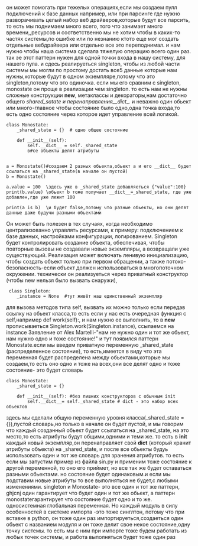 он может помогать при тежелых операциях,если мы создаем пулл подключений к базе данных например, или при парсинге где нужно разворачивать целый набор веб драйверов,которые будут все парсить, то есть мы поднимаем много всего, того что занимает много времени,,ресурсов и соответственно мы не хотим чтобы в каких-то частях системы,по ошибке или по незнанию
ктото еще мог создать отдельные вебдрайвера или отдельно все это переподнимал. и нам нужно чтобы наша система сделала тяжелую операцию всего один раз.
так эе этот паттерн нужен для одной точки входа в нашу систему, для нашего пула. и сдесь  реалируеться  singleton, чтобы из любой части системы мы могли по простому достать все5 данные которые нам нужны,которые будут в одном экземпляре,потому что это singleton,потому что это одиночка. 
если мы его сравним с singleton, monostate он проще в реализации чем singleton. то есть нам не нужны сложные конструкции __new__, метаклассы и декораторы,нам достаточно общего _shared_satate и перенаправления__dict__. и неважно один обьект или много-главное чтобы состояние было одно,одна точка входа,то есть одно состояние через которое идет управление всей логикой.
```
class Monostate:
    _shared_state = {}  # одно общее состояние

    def __init__(self):
        self.__dict__ = self._shared_state  
        в#се объекты делят атрибуты


a = Monostate()#создаем 2 разных обьекта,обьект a и его __dict__ будет ссылаться на _shared_state(в начале он пустой)
b = Monostate()

a.value = 100  \здесь уже в _shared_state добавляеться {"value":100}
print(b.value) \обьект b тоже получает __dict__=_shared_state, где уже добавлен,где уже лежит 100

print(a is b)  \и будет false,потому что разные обьекты, но они делят данные даже будучи разными обьектами
```

Он может быть полезен в тех случаях, когда необходимо централизованно управлять ресурсами, к примеру: подключением к базе данных, настройками конфигурации, логированием.
Singleton будет контролировать  создание объекта, обеспечивая, чтобы повторные вызовы не создавали новые экземпляры, а возвращали уже существующий.
Реализация может включать ленивую инициализацию, чтобы создать объект только при первом обращении, а также потоко-безопасность-если объект должен использоваться в многопоточном окружении.
технически он реализуеться через  приватный конструктор (чтобы new нельзя было вызвать снаружи),
```
 class Singleton:
    _instance = None  #тут живёт наш единственный экземпляр
``` 

для вызова методов типа self, вызвать их можно только если передав ссылку на обьект класса,то есть если у нас есть очередная функция с self,например def work(self):, и нам нужно ее выполнить, то в __new__  прописываеться Singleton.work(Singleton.instance), ссылаемся на instance
Заявление от Alex Martelli-"нам не нужно один и тот же обьект, нам нужно одно и тоже состояние!"
и тут появился паттерн Monostate.если мы введем приватную переменную _shared_state (распределенное состояние), то есть,имеется в виду что эта переменная будет распределена между обьектами,которые мы создаем,то есть оно одно и тоже на всех,они все делят одно и тоже состояние- это будет словарь
```
class Monostate:
    _shared_state = {}

    def __init__(self): #без лишних конструкторов с обычным init
        self.__dict__= self._shared_state # dict - это набор всех обьектов
```
здесь мы сделали общую переменную уровня класса(_shared_state = {}),пустой словарь,но только в начале он будет пустой, и мы говорим что каждый созданный обьект будет ссылаться на _shared_state, на это место,то есть атрибуты будут общими,одними и теми же. то есть в __init__ каждый новый экземпляр,он перенаправляет свой __dict__ (который хранит атрибуты объекта) на _shared_state, и после все обьекты будуь использовать один и тот же словарь для зранения атрибутов.
то есть если мы запустим пример из файла sin.py и применим тоже состояние к другой переменной, то оно его приймет, но все так же будет оставаться разными обьектами. но состояние будет одинаковым.и если мы подставим новые атрибуты то все выполняться не будет,с любыми изменениями. singleton и Monostate- это все один и тот же паттерн, ghjcnj один гарантирует что будет один и тот же обьект, а паттерн monostateгарантирует  что состояние будет одно и то же. односистемная глобальная переменная.
Но каждый модуль в силу особенностей в системе импорта -это тоже синглтон, потому что при вставке в python, он тоже один раз импортируеться,создаеться один обьект с названием модуля и он тоже делит свое некое состояние,одну точку системы. то есть мы с ним при импорте тоже будем работать из любых точек системы, и работа выполняться будет тоже один раз 











